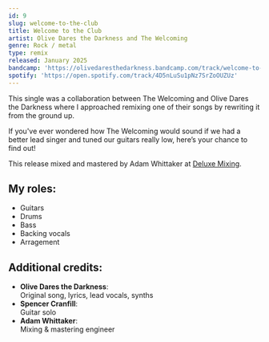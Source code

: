 ```yaml
---
id: 9
slug: welcome-to-the-club
title: Welcome to the Club
artist: Olive Dares the Darkness and The Welcoming
genre: Rock / metal
type: remix
released: January 2025
bandcamp: 'https://olivedaresthedarkness.bandcamp.com/track/welcome-to-the-club-the-welcoming-banned-from-the-club-mix'
spotify: 'https://open.spotify.com/track/4D5nLuSu1pNz7SrZoOUZUz'
---
```


<script>
  import MulticolBlock from '$lib/MulticolBlock.svelte';
  import TextBlock from '$lib/TextBlock.svelte';
  import ReleaseImg from '$lib/ReleaseImg.svelte';
</script>

<TextBlock>

<ReleaseImg slug="welcome-to-the-club" />

<div>

This single was a collaboration between The Welcoming and Olive Dares the Darkness where I approached remixing one of their songs by rewriting it from the ground up.

If you've ever wondered how The Welcoming would sound if we had a better lead singer and tuned our guitars really low, here’s your chance to find out!

This release mixed and mastered by Adam Whittaker at [Deluxe Mixing](https://www.deluxemixing.com).

</div>

</TextBlock>

<MulticolBlock>
<TextBlock>

## My roles:

- Guitars
- Drums
- Bass
- Backing vocals
- Arragement

</TextBlock>

<TextBlock>

## Additional credits:

- **Olive Dares the Darkness**: <br />
  Original song, lyrics, lead vocals, synths
- **Spencer Cranfill**: <br />
  Guitar solo
- **Adam Whittaker**: <br />
  Mixing & mastering engineer

</TextBlock>
</MulticolBlock>
